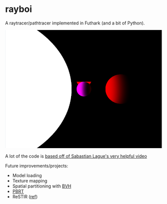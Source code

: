# rayboi

A raytracer/pathtracer implemented in Futhark (and a bit of Python).

![render example](render.png)

A lot of the code is [based off of Sabastian Lague's very helpful video](https://www.youtube.com/watch?v=Qz0KTGYJtUk)

Future improvements/projects:

* Model loading
* Texture mapping
* Spatial partitioning with [BVH](https://raytracing.github.io/books/RayTracingTheNextWeek.html)
* [PBRT](http://www.pbr-book.org/3ed-2018/contents.html)
* ReSTIR ([ref](https://www.youtube.com/watch?v=gsZiJeaMO48))
